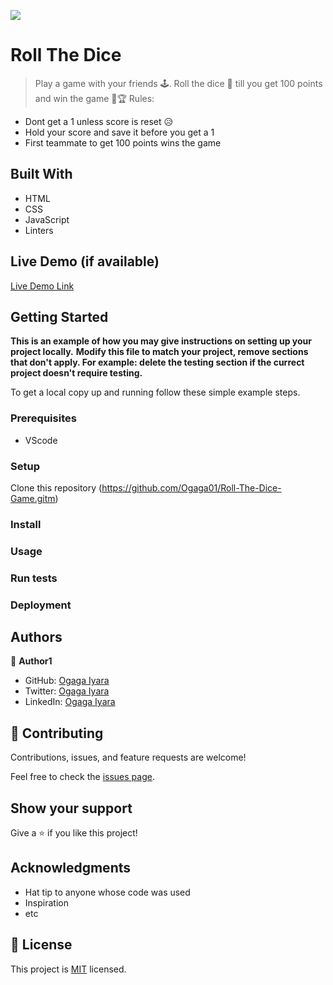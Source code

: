 ![](https://img.shields.io/badge/Microverse-blueviolet)

# Roll The Dice

> Play a game with your friends 🕹.
Roll the dice 🎲 till you get 100 points and win the game 🥇🏆
Rules: 
- Dont get a 1 unless score is reset 😥
- Hold your score and save it before you get a 1
- First teammate to get 100 points wins the game


## Built With

- HTML
- CSS
- JavaScript
- Linters

## Live Demo (if available)

[Live Demo Link](https://livedemo.com)


## Getting Started

**This is an example of how you may give instructions on setting up your project locally.**
**Modify this file to match your project, remove sections that don't apply. For example: delete the testing section if the currect project doesn't require testing.**


To get a local copy up and running follow these simple example steps.

### Prerequisites
- VScode

### Setup
Clone this repository (https://github.com/Ogaga01/Roll-The-Dice-Game.gitm)

### Install

### Usage

### Run tests

### Deployment



## Authors

👤 **Author1**

- GitHub: [Ogaga Iyara](https://github.com/Ogaga01)
- Twitter: [Ogaga Iyara](https://twitter.com/i_ogaga_n)
- LinkedIn: [Ogaga Iyara](https://linkedin.com/in/Ogaga-Iyara)

## 🤝 Contributing

Contributions, issues, and feature requests are welcome!

Feel free to check the [issues page](../../issues/).

## Show your support

Give a ⭐️ if you like this project!

## Acknowledgments

- Hat tip to anyone whose code was used
- Inspiration
- etc

## 📝 License

This project is [MIT](./MIT.md) licensed.
